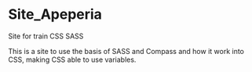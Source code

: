 # Site_Apeperia
Site for train CSS SASS

This is a site to use the basis of SASS and Compass and how it work into CSS, making CSS able to use variables.
